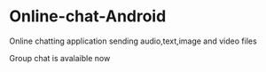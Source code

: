 # Online-chat-Android

Online chatting application sending audio,text,image and video files  

Group chat is avalaible now
